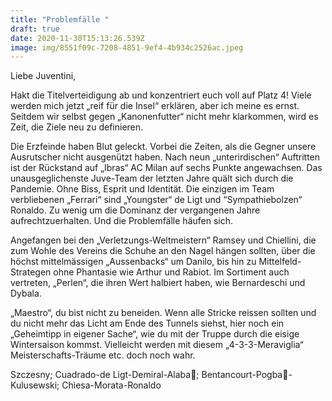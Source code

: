 ```yaml
---
title: "Problemfälle "
draft: true
date: 2020-11-30T15:13:26.539Z
image: img/8551f09c-7208-4851-9ef4-4b934c2526ac.jpeg
---
```

Liebe Juventini,

Hakt die Titelverteidigung ab und konzentriert euch voll auf Platz 4! Viele werden mich jetzt „reif für die Insel“ erklären, aber ich meine es ernst. Seitdem wir selbst gegen „Kanonenfutter“ nicht mehr klarkommen, wird es Zeit, die Ziele neu zu definieren. 

Die Erzfeinde haben Blut geleckt. Vorbei die Zeiten, als die Gegner unsere Ausrutscher nicht ausgenützt haben. Nach neun „unterirdischen“ Auftritten ist der Rückstand auf „Ibras“ AC Milan auf sechs Punkte angewachsen. Das unausgeglichenste Juve-Team der letzten Jahre quält sich durch die Pandemie. Ohne Biss, Esprit und Identität. Die einzigen im Team verbliebenen  „Ferrari“  sind  „Youngster“ de Ligt und “Sympathiebolzen“ Ronaldo. Zu wenig um die Dominanz der vergangenen Jahre aufrechtzuerhalten. Und die Problemfälle häufen sich. 

Angefangen bei den „Verletzungs-Weltmeistern“ Ramsey und Chiellini, die zum Wohle des Vereins die Schuhe an den Nagel hängen sollten, über die höchst mittelmässigen „Aussenbacks“ um Danilo, bis hin zu Mittelfeld-Strategen ohne Phantasie wie Arthur und Rabiot. Im Sortiment auch vertreten, „Perlen“, die ihren Wert halbiert haben, wie Bernardeschi und Dybala.

„Maestro“, du bist nicht zu beneiden. Wenn alle Stricke reissen sollten und du nicht mehr das Licht am Ende des Tunnels siehst, hier noch ein „Geheimtipp in eigener Sache“, wie du mit der Truppe durch die eisige Wintersaison kommst. Vielleicht werden mit diesem „4-3-3-Meraviglia“ Meisterschafts-Träume etc. doch noch wahr.

Szczesny; Cuadrado-de Ligt-Demiral-Alaba🤫; Bentancourt-Pogba🤫-Kulusewski; Chiesa-Morata-Ronaldo